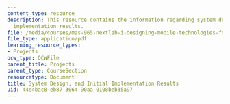 ```yaml
---
content_type: resource
description: This resource contains the information regarding system design, and initial
  implementation results.
file: /media/courses/mas-965-nextlab-i-designing-mobile-technologies-for-the-next-billion-users-fall-2008/44e4bac8eb87306490aa0108beb35a97_MITMAS_965F08_milestone3.pdf
file_type: application/pdf
learning_resource_types:
- Projects
ocw_type: OCWFile
parent_title: Projects
parent_type: CourseSection
resourcetype: Document
title: System Design, and Initial Implementation Results
uid: 44e4bac8-eb87-3064-90aa-0108beb35a97
---
```

